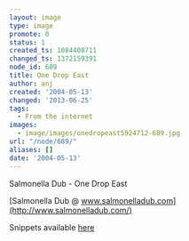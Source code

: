 ```yaml
---
layout: image
type: image
promote: 0
status: 1
created_ts: 1084408711
changed_ts: 1372159391
node_id: 689
title: One Drop East
author: anj
created: '2004-05-13'
changed: '2013-06-25'
tags:
  - From the internet
images:
  - image/images/onedropeast5924712-689.jpg
url: "/node/689/"
aliases: []
date: '2004-05-13'
---
```

Salmonella Dub - One Drop East<!--break-->

[Salmonella Dub @ www.salmonelladub.com](http://www.salmonelladub.com/)

Snippets available [here](http://www.smokecds.com/cd/32917)
